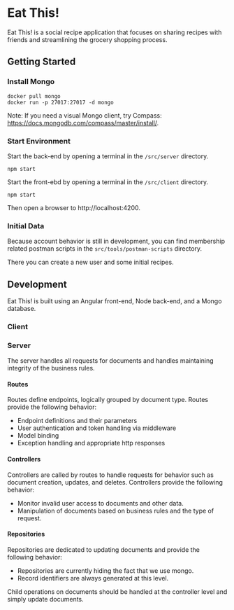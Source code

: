 # Eat This!

Eat This! is a social recipe application that focuses on sharing recipes with friends and streamlining the grocery shopping process.

## Getting Started

### Install Mongo

```
docker pull mongo
docker run -p 27017:27017 -d mongo
```

Note: If you need a visual Mongo client, try Compass: https://docs.mongodb.com/compass/master/install/.

### Start Environment

Start the back-end by opening a terminal in the `/src/server` directory.

```
npm start
```

Start the front-ebd by opening a terminal in the `/src/client` directory.

```
npm start
```

Then open a browser to http://localhost:4200.

### Initial Data

Because account behavior is still in development, you can find membership related postman scripts in the `src/tools/postman-scripts` directory.

There you can create a new user and some initial recipes.

## Development

Eat This! is built using an Angular front-end, Node back-end, and a Mongo database.

### Client


### Server

The server handles all requests for documents and handles maintaining integrity of the business rules.

#### Routes

Routes define endpoints, logically grouped by document type. Routes provide the following behavior:

- Endpoint definitions and their parameters
- User authentication and token handling via middleware
- Model binding
- Exception handling and appropriate http responses

#### Controllers

Controllers are called by routes to handle requests for behavior such as document creation, updates, and deletes. Controllers provide the following behavior:

- Monitor invalid user access to documents and other data.
- Manipulation of documents based on business rules and the type of request.

#### Repositories

Repositories are dedicated to updating documents and provide the following behavior:

- Repositories are currently hiding the fact that we use mongo.
- Record identifiers are always generated at this level.

Child operations on documents should be handled at the controller level and simply update documents.